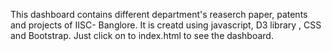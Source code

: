 This dashboard contains different department's reaserch paper, patents and projects of IISC- Banglore. It is creatd using javascript, D3 library , CSS and Bootstrap. Just click on to index.html to see the dashboard.
